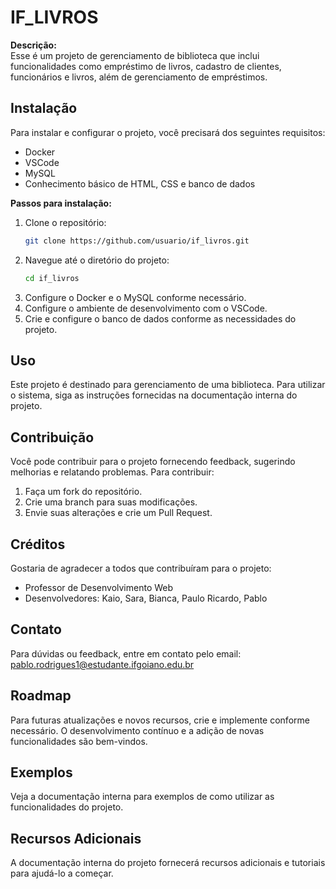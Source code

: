 # IF_LIVROS

**Descrição:**  
Esse é um projeto de gerenciamento de biblioteca que inclui funcionalidades como empréstimo de livros, cadastro de clientes, funcionários e livros, além de gerenciamento de empréstimos.

## Instalação

Para instalar e configurar o projeto, você precisará dos seguintes requisitos:

- Docker
- VSCode
- MySQL
- Conhecimento básico de HTML, CSS e banco de dados

**Passos para instalação:**

1. Clone o repositório:
    ```sh
    git clone https://github.com/usuario/if_livros.git
    ```
2. Navegue até o diretório do projeto:
    ```sh
    cd if_livros
    ```
3. Configure o Docker e o MySQL conforme necessário.
4. Configure o ambiente de desenvolvimento com o VSCode.
5. Crie e configure o banco de dados conforme as necessidades do projeto.

## Uso

Este projeto é destinado para gerenciamento de uma biblioteca. Para utilizar o sistema, siga as instruções fornecidas na documentação interna do projeto.

## Contribuição

Você pode contribuir para o projeto fornecendo feedback, sugerindo melhorias e relatando problemas. Para contribuir:

1. Faça um fork do repositório.
2. Crie uma branch para suas modificações.
3. Envie suas alterações e crie um Pull Request.

## Créditos

Gostaria de agradecer a todos que contribuíram para o projeto:

- Professor de Desenvolvimento Web
- Desenvolvedores: Kaio, Sara, Bianca, Paulo Ricardo, Pablo

## Contato

Para dúvidas ou feedback, entre em contato pelo email: [pablo.rodrigues1@estudante.ifgoiano.edu.br](mailto:pablo.rodrigues1@estudante.ifgoiano.edu.br)

## Roadmap

Para futuras atualizações e novos recursos, crie e implemente conforme necessário. O desenvolvimento contínuo e a adição de novas funcionalidades são bem-vindos.

## Exemplos

Veja a documentação interna para exemplos de como utilizar as funcionalidades do projeto.

## Recursos Adicionais

A documentação interna do projeto fornecerá recursos adicionais e tutoriais para ajudá-lo a começar.
